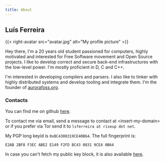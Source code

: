 ```yaml
---
title: About
---
```


## Luís Ferreira

{{< right-avatar src="avatar.jpg" alt="My profile picture" >}}

Hey there, I'm a 20 years old student passioned for computers, highly motivated and interested for Free Software movement and Open Source projects. I like to develop correct and secure back-end infrastructures with the low-level power. I'm mostly proficient in D, C and C++.

I'm interested in developing compilers and parsers. I also like to tinker with highly distributed systems and develop tooling and integrate them. I'm the founder of [aurorafoss.org](https://aurorafoss.org/).

### Contacts

You can find me on github [here](https://github.com/ljmf00).

To contact me via email, send a message to contact at \<insert-my-domain\> or if you prefer via Tor send it to `lsferreira at riseup dot net`.

My PGP long keyid is `0xBC4308319CE40B64`. The full fingerprint is:

```
E2AB 2BF8 F3EC ABE2 E149 F2FD BC43 0831 9CE4 0B64
```

In case you can't fetch my public key block, it is also available [here](pgp.txt).
